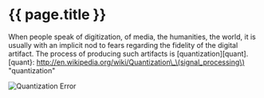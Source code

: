 ---
---
# {{ page.title }}

When people speak of digitization, of media, the humanities, the
world, it is usually with an implicit nod to fears regarding the
fidelity of the digital artifact.  The process of producing such
artifacts is
[quantization][quant].
[quant}: http://en.wikipedia.org/wiki/Quantization\_\(signal_processing\) "quantization"

![Quantization Error](http://upload.wikimedia.org/wikipedia/commons/2/22/Quanterr.png)
